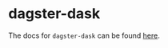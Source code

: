 # dagster-dask

The docs for `dagster-dask` can be found
[here](https://docs.dagster.io/api/python-api/libraries/dagster-dask).
